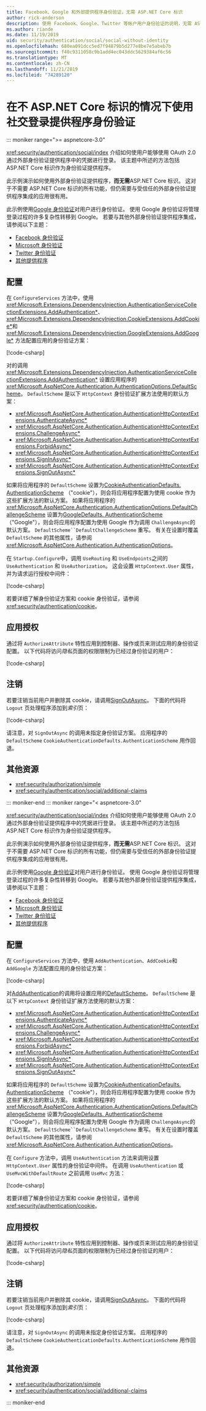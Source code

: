 ```yaml
---
title: Facebook、Google 和外部提供程序身份验证，无需 ASP.NET Core 标识
author: rick-anderson
description: 使用 Facebook、Google、Twitter 等帐户用户身份验证的说明，无需 ASP.NET Core 标识。
ms.author: riande
ms.date: 11/19/2019
uid: security/authentication/social/social-without-identity
ms.openlocfilehash: 680ea091dcc5ed7f94879b5d277e8be7e5abeb7b
ms.sourcegitcommit: f40c9311058c9b1add4ec043ddc5629384af6c56
ms.translationtype: MT
ms.contentlocale: zh-CN
ms.lasthandoff: 11/21/2019
ms.locfileid: "74289120"
---
```

# <a name="use-social-sign-in-provider-authentication-without-aspnet-core-identity"></a>在不 ASP.NET Core 标识的情况下使用社交登录提供程序身份验证

::: moniker range=">= aspnetcore-3.0"

<xref:security/authentication/social/index> 介绍如何使用户能够使用 OAuth 2.0 通过外部身份验证提供程序中的凭据进行登录。 该主题中所述的方法包括 ASP.NET Core 标识作为身份验证提供程序。

此示例演示如何使用外部身份验证提供程序，**而无需**ASP.NET Core 标识。 这对于不需要 ASP.NET Core 标识的所有功能，但仍需要与受信任的外部身份验证提供程序集成的应用很有用。

此示例使用[Google 身份验证](xref:security/authentication/google-logins)对用户进行身份验证。 使用 Google 身份验证将管理登录过程的许多复杂性转移到 Google。 若要与其他外部身份验证提供程序集成，请参阅以下主题：

* [Facebook 身份验证](xref:security/authentication/facebook-logins)
* [Microsoft 身份验证](xref:security/authentication/microsoft-logins)
* [Twitter 身份验证](xref:security/authentication/twitter-logins)
* [其他提供程序](xref:security/authentication/otherlogins)

## <a name="configuration"></a>配置

在 `ConfigureServices` 方法中，使用 <xref:Microsoft.Extensions.DependencyInjection.AuthenticationServiceCollectionExtensions.AddAuthentication*>、<xref:Microsoft.Extensions.DependencyInjection.CookieExtensions.AddCookie*>和 <xref:Microsoft.Extensions.DependencyInjection.GoogleExtensions.AddGoogle*> 方法配置应用的身份验证方案：

[!code-csharp[](social-without-identity/samples_snapshot/3.x/Startup.cs?name=snippet1)]

对的调用 <xref:Microsoft.Extensions.DependencyInjection.AuthenticationServiceCollectionExtensions.AddAuthentication*> 设置应用程序的 <xref:Microsoft.AspNetCore.Authentication.AuthenticationOptions.DefaultScheme>。 `DefaultScheme` 是以下 `HttpContext` 身份验证扩展方法使用的默认方案：

* <xref:Microsoft.AspNetCore.Authentication.AuthenticationHttpContextExtensions.AuthenticateAsync*>
* <xref:Microsoft.AspNetCore.Authentication.AuthenticationHttpContextExtensions.ChallengeAsync*>
* <xref:Microsoft.AspNetCore.Authentication.AuthenticationHttpContextExtensions.ForbidAsync*>
* <xref:Microsoft.AspNetCore.Authentication.AuthenticationHttpContextExtensions.SignInAsync*>
* <xref:Microsoft.AspNetCore.Authentication.AuthenticationHttpContextExtensions.SignOutAsync*>

如果将应用程序的 `DefaultScheme` 设置为[CookieAuthenticationDefaults. AuthenticationScheme](xref:Microsoft.AspNetCore.Authentication.Cookies.CookieAuthenticationDefaults.AuthenticationScheme) （"cookie"），则会将应用程序配置为使用 cookie 作为这些扩展方法的默认方案。 如果将应用程序的 <xref:Microsoft.AspNetCore.Authentication.AuthenticationOptions.DefaultChallengeScheme> 设置为[GoogleDefaults. AuthenticationScheme](xref:Microsoft.AspNetCore.Authentication.Google.GoogleDefaults.AuthenticationScheme) （"Google"），则会将应用程序配置为使用 Google 作为调用 `ChallengeAsync`的默认方案。 `DefaultScheme``DefaultChallengeScheme` 重写。 有关在设置时覆盖 `DefaultScheme` 的其他属性，请参阅 <xref:Microsoft.AspNetCore.Authentication.AuthenticationOptions>。

在 `Startup.Configure`中，调用 `UseRouting` 和 `UseEndpoints`之间的 `UseAuthentication` 和 `UseAuthorization`。 这会设置 `HttpContext.User` 属性，并为请求运行授权中间件：

[!code-csharp[](social-without-identity/samples_snapshot/3.x/Startup.cs?name=snippet2&highlight=3-4)]

若要详细了解身份验证方案和 cookie 身份验证，请参阅 <xref:security/authentication/cookie>。

## <a name="apply-authorization"></a>应用授权

通过将 `AuthorizeAttribute` 特性应用到控制器、操作或页来测试应用的身份验证配置。 以下代码将访问*隐私*页面的权限限制为已经过身份验证的用户：

[!code-csharp[](social-without-identity/samples_snapshot/3.x/Pages/Privacy.cshtml.cs?name=snippet&highlight=1)]

## <a name="sign-out"></a>注销

若要注销当前用户并删除其 cookie，请调用[SignOutAsync](xref:Microsoft.AspNetCore.Authentication.AuthenticationHttpContextExtensions.SignOutAsync*)。 下面的代码将 `Logout` 页处理程序添加到*索引*页：

[!code-csharp[](social-without-identity/samples_snapshot/3.x/Pages/Index.cshtml.cs?name=snippet&highlight=3-7)]

请注意，对 `SignOutAsync` 的调用未指定身份验证方案。 应用程序的 `DefaultScheme` `CookieAuthenticationDefaults.AuthenticationScheme` 用作回退。

## <a name="additional-resources"></a>其他资源

* <xref:security/authorization/simple>
* <xref:security/authentication/social/additional-claims>

::: moniker-end
::: moniker range="< aspnetcore-3.0"

<xref:security/authentication/social/index> 介绍如何使用户能够使用 OAuth 2.0 通过外部身份验证提供程序中的凭据进行登录。 该主题中所述的方法包括 ASP.NET Core 标识作为身份验证提供程序。

此示例演示如何使用外部身份验证提供程序，**而无需**ASP.NET Core 标识。 这对于不需要 ASP.NET Core 标识的所有功能，但仍需要与受信任的外部身份验证提供程序集成的应用很有用。

此示例使用[Google 身份验证](xref:security/authentication/google-logins)对用户进行身份验证。 使用 Google 身份验证将管理登录过程的许多复杂性转移到 Google。 若要与其他外部身份验证提供程序集成，请参阅以下主题：

* [Facebook 身份验证](xref:security/authentication/facebook-logins)
* [Microsoft 身份验证](xref:security/authentication/microsoft-logins)
* [Twitter 身份验证](xref:security/authentication/twitter-logins)
* [其他提供程序](xref:security/authentication/otherlogins)

## <a name="configuration"></a>配置

在 `ConfigureServices` 方法中，使用 `AddAuthentication`、`AddCookie`和 `AddGoogle` 方法配置应用的身份验证方案：

[!code-csharp[](social-without-identity/samples_snapshot/2.x/Startup.cs?name=snippet1)]

对[AddAuthentication](/dotnet/api/microsoft.extensions.dependencyinjection.authenticationservicecollectionextensions.addauthentication#Microsoft_Extensions_DependencyInjection_AuthenticationServiceCollectionExtensions_AddAuthentication_Microsoft_Extensions_DependencyInjection_IServiceCollection_System_Action_Microsoft_AspNetCore_Authentication_AuthenticationOptions__)的调用将设置应用的[DefaultScheme](xref:Microsoft.AspNetCore.Authentication.AuthenticationOptions.DefaultScheme)。 `DefaultScheme` 是以下 `HttpContext` 身份验证扩展方法使用的默认方案：

* <xref:Microsoft.AspNetCore.Authentication.AuthenticationHttpContextExtensions.AuthenticateAsync*>
* <xref:Microsoft.AspNetCore.Authentication.AuthenticationHttpContextExtensions.ChallengeAsync*>
* <xref:Microsoft.AspNetCore.Authentication.AuthenticationHttpContextExtensions.ForbidAsync*>
* <xref:Microsoft.AspNetCore.Authentication.AuthenticationHttpContextExtensions.SignInAsync*>
* <xref:Microsoft.AspNetCore.Authentication.AuthenticationHttpContextExtensions.SignOutAsync*>

如果将应用程序的 `DefaultScheme` 设置为[CookieAuthenticationDefaults. AuthenticationScheme](xref:Microsoft.AspNetCore.Authentication.Cookies.CookieAuthenticationDefaults.AuthenticationScheme) （"cookie"），则会将应用程序配置为使用 cookie 作为这些扩展方法的默认方案。 如果将应用程序的 <xref:Microsoft.AspNetCore.Authentication.AuthenticationOptions.DefaultChallengeScheme> 设置为[GoogleDefaults. AuthenticationScheme](xref:Microsoft.AspNetCore.Authentication.Google.GoogleDefaults.AuthenticationScheme) （"Google"），则会将应用程序配置为使用 Google 作为调用 `ChallengeAsync`的默认方案。 `DefaultScheme``DefaultChallengeScheme` 重写。 有关在设置时覆盖 `DefaultScheme` 的其他属性，请参阅 <xref:Microsoft.AspNetCore.Authentication.AuthenticationOptions>。

在 `Configure` 方法中，调用 `UseAuthentication` 方法来调用设置 `HttpContext.User` 属性的身份验证中间件。 在调用 `UseAuthentication` 或 `UseMvcWithDefaultRoute` 之前调用 `UseMvc` 方法：

[!code-csharp[](social-without-identity/samples_snapshot/2.x/Startup.cs?name=snippet2)]

若要详细了解身份验证方案和 cookie 身份验证，请参阅 <xref:security/authentication/cookie>。

## <a name="apply-authorization"></a>应用授权

通过将 `AuthorizeAttribute` 特性应用到控制器、操作或页来测试应用的身份验证配置。 以下代码将访问*隐私*页面的权限限制为已经过身份验证的用户：

[!code-csharp[](social-without-identity/samples_snapshot/2.x/Pages/Privacy.cshtml.cs?name=snippet&highlight=1)]

## <a name="sign-out"></a>注销

若要注销当前用户并删除其 cookie，请调用[SignOutAsync](xref:Microsoft.AspNetCore.Authentication.AuthenticationHttpContextExtensions.SignOutAsync*)。 下面的代码将 `Logout` 页处理程序添加到*索引*页：

[!code-csharp[](social-without-identity/samples_snapshot/2.x/Pages/Index.cshtml.cs?name=snippet&highlight=3-7)]

请注意，对 `SignOutAsync` 的调用未指定身份验证方案。 应用程序的 `DefaultScheme` `CookieAuthenticationDefaults.AuthenticationScheme` 用作回退。

## <a name="additional-resources"></a>其他资源

* <xref:security/authorization/simple>
* <xref:security/authentication/social/additional-claims>

::: moniker-end
